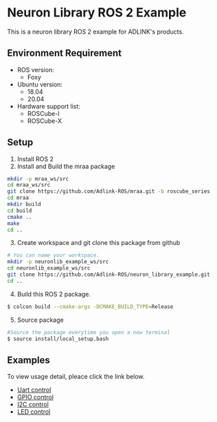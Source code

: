 # Neuron Library ROS 2 Example

This is a neuron library ROS 2 example for ADLINK's products.

## Environment Requirement
* ROS version: 
  - Foxy
* Ubuntu version:
  - 18.04
  - 20.04
* Hardware support list:
  - ROSCube-I
  - ROSCube-X


## Setup
1. Install ROS 2
2. Install and Build the mraa package
```bash
mkdir -p mraa_ws/src
cd mraa_ws/src
git clone https://github.com/Adlink-ROS/mraa.git -b roscube_series
cd mraa
mkdir build 
cd build
cmake ..
make 
cd ..
```
3. Create workspace and git clone this package from github
```bash 
# You can name your workspace.
mkdir -p neuronlib_example_ws/src
cd neuronlib_example_ws/src
git clone https://github.com/Adlink-ROS/neuron_library_example.git
cd ..
```
4. Build this ROS 2 package.
```bash
$ colcon build --cmake-args -DCMAKE_BUILD_TYPE=Release
```
5. Source package
```bash 
#Source the package everytime you open a new terminal
$ source install/local_setup.bash
```

## Examples
To view usage detail, pleace click the link below. 
* [Uart control](/serial_example/README.md)
* [GPIO control](/gpio_example/README.md)
* [I2C control](/i2c_example/README.md)
* [LED control](/led_example/README.md)
